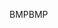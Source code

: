 <span data-ttu-id="eccfa-101">BMP</span><span class="sxs-lookup"><span data-stu-id="eccfa-101">BMP</span></span>